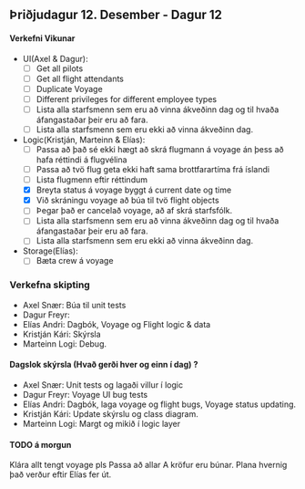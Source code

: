 ## Þriðjudagur 12. Desember - Dagur 12

#### Verkefni Vikunar

- UI(Axel & Dagur):
  - [ ] Get all pilots
  - [ ] Get all flight attendants
  - [ ] Duplicate Voyage
  - [ ] Different privileges for different employee types
  - [ ] Lista alla starfsmenn sem eru að vinna ákveðinn dag og til hvaða áfangastaðar þeir eru að fara.
  - [ ] Lista alla starfsmenn sem eru ekki að vinna ákveðinn dag.

- Logic(Kristján, Marteinn & Elías):
  - [ ] Passa að það sé ekki hægt að skrá flugmann á voyage án þess að hafa réttindi á flugvélina
  - [ ] Passa að tvö flug geta ekki haft sama brottfarartíma frá íslandi
  - [ ] Lista flugmenn eftir réttindum
  - [X] Breyta status á voyage byggt á current date og time
  - [X] Við skráningu voyage að búa til tvö flight objects
  - [ ] Þegar það er cancelað voyage, að af skrá starfsfólk.
  - [ ] Lista alla starfsmenn sem eru að vinna ákveðinn dag og til hvaða áfangastaðar þeir eru að fara.
  - [ ] Lista alla starfsmenn sem eru ekki að vinna ákveðinn dag.

- Storage(Elías):
  - [ ] Bæta crew á voyage

### Verkefna skipting
- Axel Snær: Búa til unit tests
- Dagur Freyr: 
- Elías Andri: Dagbók, Voyage og Flight logic & data
- Kristján Kári: Skýrsla
- Marteinn Logi: Debug.

#### Dagslok skýrsla (Hvað gerði hver og einn í dag) ?

- Axel Snær: Unit tests og lagaði villur í logic
- Dagur Freyr: Voyage UI bug tests
- Elías Andri: Dagbók, laga voyage og flight bugs, Voyage status updating.
- Kristján Kári: Update skýrslu og class diagram.
- Marteinn Logi: Margt og mikið í logic layer

#### TODO á morgun
Klára allt tengt voyage pls
Passa að allar A kröfur eru búnar.
Plana hvernig það verður eftir Elías fer út.
